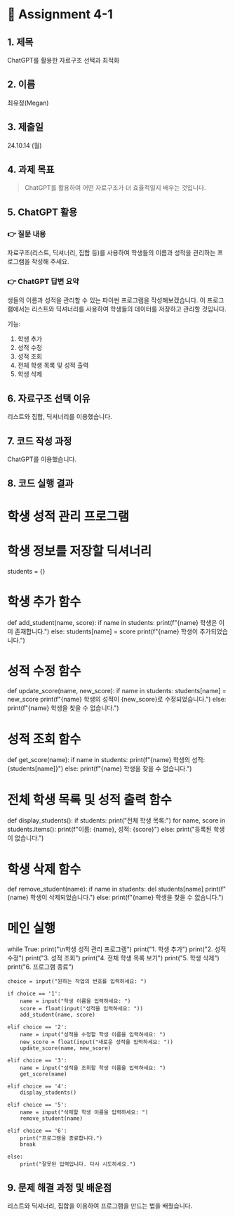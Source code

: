 # 📌 Assignment 4-1

## 1. 제목

ChatGPT를 활용한 자료구조 선택과 최적화

## 2. 이름

최유정(Megan)

## 3. 제출일

24.10.14 (월)

## 4. 과제 목표

> ChatGPT를 활용하여 어떤 자료구조가 더 효율적일지 배우는 것입니다.


## 5. ChatGPT 활용

### 👉 질문 내용

자료구조(리스트, 딕셔너리, 집합 등)를 사용하여 학생들의 이름과 성적을 관리하는 프로그램을 작성해 주세요.

### 👉 ChatGPT 답변 요약

생들의 이름과 성적을 관리할 수 있는 파이썬 프로그램을 작성해보겠습니다. 이 프로그램에서는 리스트와 딕셔너리를 사용하여 학생들의 데이터를 저장하고 관리할 것입니다.

기능:

1. 학생 추가
2. 성적 수정
3. 성적 조회
4. 전체 학생 목록 및 성적 출력
5. 학생 삭제


## 6. 자료구조 선택 이유

리스트와 집합, 딕셔너리를 이용했습니다. 

## 7. 코드 작성 과정

ChatGPT를 이용했습니다. 

## 8. 코드 실행 결과

# 학생 성적 관리 프로그램

# 학생 정보를 저장할 딕셔너리
students = {}

# 학생 추가 함수
def add_student(name, score):
    if name in students:
        print(f"{name} 학생은 이미 존재합니다.")
    else:
        students[name] = score
        print(f"{name} 학생이 추가되었습니다.")

# 성적 수정 함수
def update_score(name, new_score):
    if name in students:
        students[name] = new_score
        print(f"{name} 학생의 성적이 {new_score}로 수정되었습니다.")
    else:
        print(f"{name} 학생을 찾을 수 없습니다.")

# 성적 조회 함수
def get_score(name):
    if name in students:
        print(f"{name} 학생의 성적: {students[name]}")
    else:
        print(f"{name} 학생을 찾을 수 없습니다.")

# 전체 학생 목록 및 성적 출력 함수
def display_students():
    if students:
        print("전체 학생 목록:")
        for name, score in students.items():
            print(f"이름: {name}, 성적: {score}")
    else:
        print("등록된 학생이 없습니다.")

# 학생 삭제 함수
def remove_student(name):
    if name in students:
        del students[name]
        print(f"{name} 학생이 삭제되었습니다.")
    else:
        print(f"{name} 학생을 찾을 수 없습니다.")

# 메인 실행
while True:
    print("\n학생 성적 관리 프로그램")
    print("1. 학생 추가")
    print("2. 성적 수정")
    print("3. 성적 조회")
    print("4. 전체 학생 목록 보기")
    print("5. 학생 삭제")
    print("6. 프로그램 종료")
    
    choice = input("원하는 작업의 번호를 입력하세요: ")
    
    if choice == '1':
        name = input("학생 이름을 입력하세요: ")
        score = float(input("성적을 입력하세요: "))
        add_student(name, score)
    
    elif choice == '2':
        name = input("성적을 수정할 학생 이름을 입력하세요: ")
        new_score = float(input("새로운 성적을 입력하세요: "))
        update_score(name, new_score)
    
    elif choice == '3':
        name = input("성적을 조회할 학생 이름을 입력하세요: ")
        get_score(name)
    
    elif choice == '4':
        display_students()
    
    elif choice == '5':
        name = input("삭제할 학생 이름을 입력하세요: ")
        remove_student(name)
    
    elif choice == '6':
        print("프로그램을 종료합니다.")
        break
    
    else:
        print("잘못된 입력입니다. 다시 시도하세요.")



## 9. 문제 해결 과정 및 배운점

리스트와 딕셔너리, 집합을 이용하여 프로그램을 만드는 법을 배웠습니다. 
